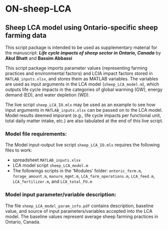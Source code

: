 # ON-sheep-LCA
## Sheep LCA model using Ontario-specific sheep farming data

This script package is intended to be used as supplementary material for the manuscript: ***Life cycle impacts of sheep sector in Ontario, Canada*** by **Akul Bhatt** and **Bassim Abbassi**

This script package imports parameter values (representing farming practices and environmental factors) and LCIA impact factors stored in `MATLAB_inputs.xlsx`, and stores them as MATLAB variables. The variables are used as input arguments in the LCA model (`sheep_LCA_model.m`), which outputs life cycle impacts in the categories of global warming (GW), energy demand (ED), and water depletion (WD). 
 
The live script `sheep_LCA_IO.mlx` may be used as an example to see how input arguments in `MATLAB_inputs.xlsx` can be passed on to the LCA model. Model results deemed imporant (e.g., life cycle impacts per functional unit, total daily matter intake, etc.) are also tabulated at the end of this live script. 

### Model file requirements:
The Model input-output live script `sheep_LCA_IO.mlx` requires the following files to work:
- spreadsheet `MATLAB_inputs.xlsx`
- LCA model script `sheep_LCA_model.m`
- The followings scripts in the 'Modules' folder: `enteric_ferm.m`, `forage_amount.m`, `manure_mgmt.m`, `LCA_farm_operations.m`, `LCA_feed.m`, `LCA_fertilizer.m`, and `LCA_total_FU.m`

### Model input parameter/variable description:
The file `sheep_LCA_model_param_info.pdf` contains description, baseline value, and source of input parameters/variables accepted into the LCA model. The baseline values represent average sheep farming practices in Ontario, Canada.
